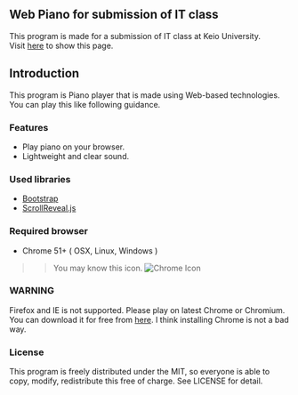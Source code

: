 Web Piano for submission of IT class
------------------------------------

This program is made for a submission of IT class at Keio University.  
Visit [here](https://web.sfc.keio.ac.jp/~t16440ss/) to show this page.  


## Introduction
This program is Piano player that is made using Web-based technologies.  
You can play this like following guidance.


### Features
- Play piano on your browser.
- Lightweight and clear sound.



### Used libraries
- [Bootstrap](http://getbootstrap.com)
- [ScrollReveal.js](https://scrollrevealjs.org)



### Required browser
- Chrome 51+ ( OSX, Linux, Windows )

>> You may know this icon. 
>> ![Chrome Icon](https://upload.wikimedia.org/wikipedia/commons/c/ca/Google_Chrome_for_Android_Icon_2016.svg)

### WARNING
Firefox and IE is not supported. Please play on latest Chrome or Chromium.  
You can download it for free from [here](https://www.google.co.jp/chrome/browser/desktop/).
I think installing Chrome is not a bad way.


### License 
This program is freely distributed under the MIT, so everyone is able to copy, modify, redistribute this free of charge. See LICENSE for detail.